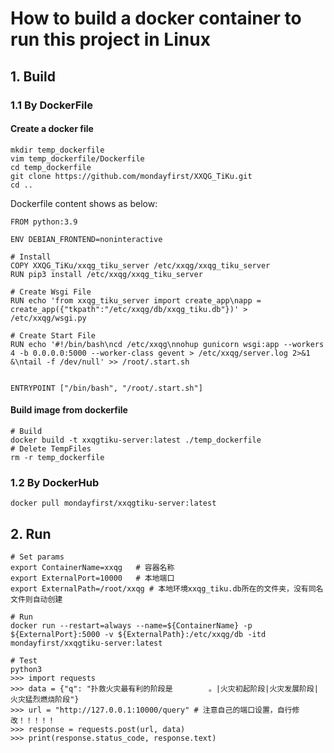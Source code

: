 # How to build a docker container to run this project in Linux
## 1. Build
### 1.1 By DockerFile
#### Create a docker file
```
mkdir temp_dockerfile
vim temp_dockerfile/Dockerfile
cd temp_dockerfile
git clone https://github.com/mondayfirst/XXQG_TiKu.git
cd ..
```
Dockerfile content shows as below:
```
FROM python:3.9

ENV DEBIAN_FRONTEND=noninteractive

# Install
COPY XXQG_TiKu/xxqg_tiku_server /etc/xxqg/xxqg_tiku_server
RUN pip3 install /etc/xxqg/xxqg_tiku_server

# Create Wsgi File
RUN echo 'from xxqg_tiku_server import create_app\napp = create_app({"tkpath":"/etc/xxqg/db/xxqg_tiku.db"})' > /etc/xxqg/wsgi.py

# Create Start File
RUN echo '#!/bin/bash\ncd /etc/xxqg\nnohup gunicorn wsgi:app --workers 4 -b 0.0.0.0:5000 --worker-class gevent > /etc/xxqg/server.log 2>&1 &\ntail -f /dev/null' >> /root/.start.sh


ENTRYPOINT ["/bin/bash", "/root/.start.sh"]
```
#### Build image from dockerfile
```
# Build
docker build -t xxqgtiku-server:latest ./temp_dockerfile
# Delete TempFiles
rm -r temp_dockerfile
```

### 1.2 By DockerHub
```
docker pull mondayfirst/xxqgtiku-server:latest
```
## 2. Run
```
# Set params
export ContainerName=xxqg   # 容器名称
export ExternalPort=10000   # 本地端口
export ExternalPath=/root/xxqg # 本地环境xxqg_tiku.db所在的文件夹，没有同名文件则自动创建

# Run
docker run --restart=always --name=${ContainerName} -p ${ExternalPort}:5000 -v ${ExternalPath}:/etc/xxqg/db -itd mondayfirst/xxqgtiku-server:latest

# Test
python3
>>> import requests
>>> data = {"q": "扑救火灾最有利的阶段是        。|火灾初起阶段|火灾发展阶段|火灾猛烈燃烧阶段"}
>>> url = "http://127.0.0.1:10000/query" # 注意自己的端口设置，自行修改！！！！！
>>> response = requests.post(url, data)
>>> print(response.status_code, response.text)
```